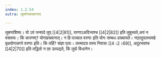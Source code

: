 ```yaml
---
index: 1.2.54
sutra: लुब्योगाप्रख्यानात्

---
```

लुबप्यशिष्यः। यो ऽयं जनपदे लुप् [[4|2|81]], वरणाऽअदिभ्यश्च [[4|2|82]] इति लुबुच्यते,अयं न वक्तव्यः। किं कारणम्? योगाप्रख्यानात्। न हि पञ्चाल वरणाः इति योगः सम्बधः प्रख्यायते। नएतदुपलभामहे वृक्षयोगान्नगरे वरणाः इति। किं तर्हि? संज्ञा एताः। तस्मादत्र तस्य निवासः [[4।2।69]], अदूरभवश्च [[4|2|70]] इति तद्धितो न एव उत्पद्यते, किं लुपो विधानेन।